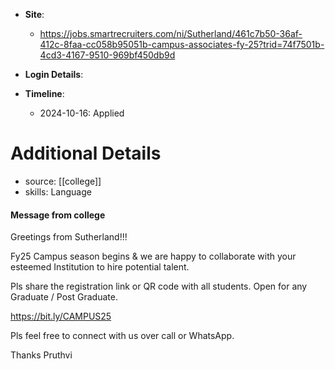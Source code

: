 - **Site**:
	- https://jobs.smartrecruiters.com/ni/Sutherland/461c7b50-36af-412c-8faa-cc058b95051b-campus-associates-fy-25?trid=74f7501b-4cd3-4167-9510-969bf450db9d

- **Login Details**:
- **Timeline**:
	- 2024-10-16: Applied


# Additional Details
- source: [[college]]
- skills: Language

#### Message from college
Greetings from Sutherland!!!

Fy25 Campus season begins & we are happy to collaborate with your esteemed Institution to hire potential talent.

Pls share the registration link or QR code with all students.
Open for any Graduate / Post Graduate.

https://bit.ly/CAMPUS25

Pls feel free to connect with us over call or WhatsApp.

Thanks
Pruthvi